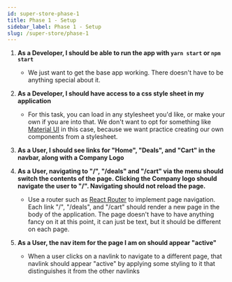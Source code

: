 ```yaml
---
id: super-store-phase-1
title: Phase 1 - Setup
sidebar_label: Phase 1 - Setup
slug: /super-store/phase-1
---
```


1. **As a Developer, I should be able to run the app with `yarn start` or `npm start`**
    - We just want to get the base app working. There doesn't have to be anything special about it.


2. **As a Developer, I should have access to a css style sheet in my application**
    - For this task, you can load in any stylesheet you'd like, or make your own if you are into that. We don't want to opt for something like [Material UI](https://material-ui.com/) in this case, because we want practice creating our own components from a stylesheet.


3. **As a User, I should see links for "Home", "Deals", and "Cart" in the navbar, along with a Company Logo**


4. **As a User, navigating to "/", "/deals" and "/cart" via the menu should switch the contents of the page. Clicking the Company logo should navigate the user to "/". Navigating should not reload the page.**
    - Use a router such as [React Router](https://reactrouter.com/) to implement page navigation. Each link "/", "/deals", and "/cart" should render a new page in the body of the application. The page doesn't have to have anything fancy on it at this point, it can just be text, but it should be different on each page.


5. **As a User, the nav item for the page I am on should appear "active"**
    - When a user clicks on a navlink to navigate to a different page, that navlink should appear "active" by applying some styling to it that distinguishes it from the other navlinks
